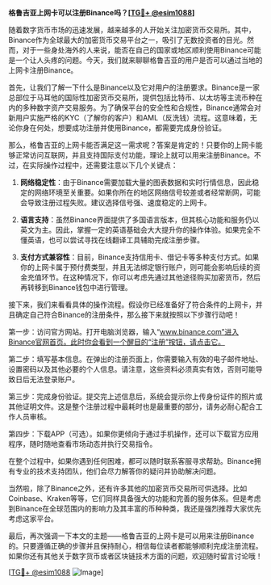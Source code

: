 **格鲁吉亚上网卡可以注册Binance吗？[[TG💪+ @esim1088](https://t.me/s/esim1088)]**

随着数字货币市场的迅速发展，越来越多的人开始关注加密货币交易所。其中，Binance作为全球最大的加密货币交易平台之一，吸引了无数投资者的目光。然而，对于一些身处海外的人来说，能否在自己的国家或地区顺利使用Binance可能是一个让人头疼的问题。今天，我们就来聊聊格鲁吉亚的用户是否可以通过当地的上网卡注册Binance。

首先，让我们了解一下什么是Binance以及它对用户的注册要求。Binance是一家总部位于马耳他的国际性加密货币交易所，提供包括比特币、以太坊等主流币种在内的多种数字资产交易服务。为了确保平台的安全性和合规性，Binance通常会对新用户实施严格的KYC（了解你的客户）和AML（反洗钱）流程。这意味着，无论你身在何处，想要成功注册并使用Binance，都需要完成身份验证。

那么，格鲁吉亚的上网卡能否满足这一需求呢？答案是肯定的！只要你的上网卡能够正常访问互联网，并且支持国际支付功能，理论上就可以用来注册Binance。不过，在实际操作过程中，还需要注意以下几个关键点：

1. **网络稳定性**：由于Binance需要加载大量的图表数据和实时行情信息，因此稳定的网络环境至关重要。如果你所在的地区网络信号较差或者经常断网，可能会导致注册过程失败。建议选择信号强、速度稳定的上网卡。

2. **语言支持**：虽然Binance界面提供了多国语言版本，但其核心功能和服务仍以英文为主。因此，掌握一定的英语基础会大大提升你的操作体验。如果完全不懂英语，也可以尝试寻找在线翻译工具辅助完成注册步骤。

3. **支付方式兼容性**：目前，Binance支持信用卡、借记卡等多种支付方式。如果你的上网卡属于预付费类型，并且无法绑定银行账户，则可能会影响后续的资金充值环节。在这种情况下，你可以考虑先通过其他途径购买加密货币，然后再转移到Binance钱包中进行管理。

接下来，我们来看看具体的操作流程。假设你已经准备好了符合条件的上网卡，并且确定自己符合Binance的注册条件，那么接下来就按照以下步骤行动吧！

第一步：访问官方网站。打开电脑浏览器，输入“www.binance.com”进入Binance官网首页。此时你会看到一个醒目的“注册”按钮，请点击它。

第二步：填写基本信息。在弹出的注册页面上，你需要输入有效的电子邮件地址、设置密码以及其他必要的个人信息。请注意，这些资料必须真实有效，否则可能导致日后无法登录账户。

第三步：完成身份验证。提交完上述信息后，系统会提示你上传身份证件的照片或其他证明文件。这是整个注册过程中最耗时也是最重要的部分，请务必耐心配合工作人员审核。

第四步：下载APP（可选）。如果你更倾向于通过手机操作，还可以下载官方应用程序，随时随地查看市场动态并执行交易指令。

在整个过程中，如果你遇到任何困难，都可以随时联系客服寻求帮助。Binance拥有专业的技术支持团队，他们会尽力解答你的疑问并协助解决问题。

当然啦，除了Binance之外，还有许多其他的加密货币交易所可供选择。比如Coinbase、Kraken等等，它们同样具备强大的功能和完善的服务体系。但是考虑到Binance在全球范围内的影响力及其丰富的币种种类，我还是强烈推荐大家优先考虑这家平台。

最后，再次强调一下本文的主题——格鲁吉亚的上网卡是可以用来注册Binance的。只要遵循正确的步骤并且保持耐心，相信每位读者都能够顺利完成注册流程。如果你还有其他关于数字货币或者区块链技术方面的问题，欢迎随时留言讨论哦！

[[TG💪+ @esim1088](https://t.me/s/esim1088) ![Image](https://i.postimg.cc/4NQfJmqS/Snipaste-2025-05-13-00-14-12.png)]
